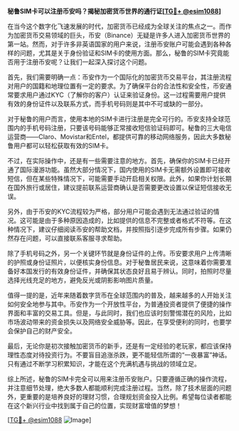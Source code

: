**秘鲁SIM卡可以注册币安吗？揭秘加密货币世界的通行证[[TG💪+ @esim1088](https://t.me/s/esim1088)]**

在当今这个数字化飞速发展的时代，加密货币已经成为全球关注的焦点之一。而作为加密货币交易领域的巨头，币安（Binance）无疑是许多人进入加密货币世界的第一站。然而，对于许多非英语国家的用户来说，注册币安账户可能会遇到各种各样的问题，尤其是关于身份验证和SIM卡的使用方面。那么，秘鲁的SIM卡究竟能否用于注册币安呢？让我们一起深入探讨这个问题。

首先，我们需要明确一点：币安作为一个国际化的加密货币交易平台，其注册流程对用户的国籍和地理位置有一定的要求。为了确保平台的合法性和安全性，币安通常要求用户通过KYC（了解你的客户）认证来验证身份。这一过程需要用户提供有效的身份证件以及联系方式，而手机号码则是其中不可或缺的一部分。

对于秘鲁的用户而言，使用本地的SIM卡进行注册是完全可行的。币安支持全球范围内的手机号码注册，只要该号码能够正常接收短信验证码即可。秘鲁的三大电信运营商——Claro、Movistar和Entel，都提供可靠的移动网络服务，因此大多数秘鲁用户都可以轻松获取有效的SIM卡。

不过，在实际操作中，还是有一些需要注意的地方。首先，确保你的SIM卡已经开通了国际漫游功能。虽然大部分情况下，国内使用的SIM卡无需额外设置即可接收短信，但在某些特殊情况下，可能需要手动开启相关权限。此外，如果你计划长期在国外旅行或居住，建议提前联系运营商确认是否需要更改设置以保证短信接收无误。

另外，由于币安的KYC流程较为严格，部分用户可能会遇到无法通过验证的情况。这可能是由于多种原因造成的，比如提供的信息不完整或者格式不符等。在这种情况下，建议仔细阅读币安的帮助文档，并按照指引逐步完成所有步骤。如果仍然存在问题，可以直接联系客服寻求帮助。

除了手机号码之外，另一个关键环节就是身份证件的上传。币安要求用户上传清晰的护照或身份证照片，以便核实身份信息。对于秘鲁居民来说，这意味着你需要准备好本国发行的有效身份证件，并确保其状态良好且易于辨认。同时，拍照时尽量选择光线充足的地方，避免反光或阴影影响图片质量。

值得一提的是，近年来随着数字货币在全球范围内的普及，越来越多的人开始关注如何安全地参与其中。币安作为一个开放性平台，为普通投资者提供了便捷的操作界面和丰富的交易工具。但是，与此同时，我们也应该时刻警惕潜在的风险，比如市场波动带来的资金损失以及网络安全威胁等。因此，在享受便利的同时，也要学会保护自己的财产安全。

最后，无论你是初次接触加密货币的新手，还是有一定经验的老玩家，都应该保持理性态度对待投资行为。不要盲目追涨杀跌，更不能轻信所谓的“一夜暴富”神话。只有通过不断学习积累知识，才能在这个充满机遇与挑战的领域立足。

综上所述，秘鲁的SIM卡完全可以用来注册币安账户。只要遵循正确的操作流程，并注意细节处理，绝大多数人都能顺利完成注册过程。当然，除了技术层面的问题外，更重要的是培养良好的理财习惯，合理规划资金投入比例。希望每位读者都能在这个新兴行业中找到属于自己的位置，实现财富增值的梦想！

[[TG💪+ @esim1088](https://t.me/s/esim1088) ![Image](https://i.postimg.cc/4NQfJmqS/Snipaste-2025-05-13-00-14-12.png)]